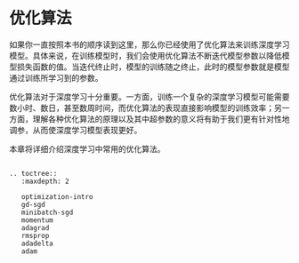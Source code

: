 # 优化算法

如果你一直按照本书的顺序读到这里，那么你已经使用了优化算法来训练深度学习模型。具体来说，在训练模型时，我们会使用优化算法不断迭代模型参数以降低模型损失函数的值。当迭代终止时，模型的训练随之终止，此时的模型参数就是模型通过训练所学习到的参数。

优化算法对于深度学习十分重要。一方面，训练一个复杂的深度学习模型可能需要数小时、数日，甚至数周时间，而优化算法的表现直接影响模型的训练效率；另一方面，理解各种优化算法的原理以及其中超参数的意义将有助于我们更有针对性地调参，从而使深度学习模型表现更好。

本章将详细介绍深度学习中常用的优化算法。

```eval_rst

.. toctree::
   :maxdepth: 2

   optimization-intro
   gd-sgd
   minibatch-sgd
   momentum
   adagrad
   rmsprop
   adadelta
   adam
```




